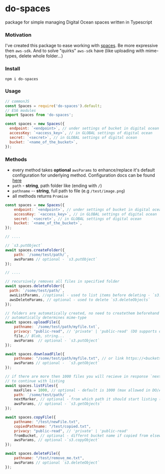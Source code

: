 # do-spaces

package for simple managing Digital Ocean spaces written in Typescript

### Motivation

I've created this package to ease working with [spaces](https://www.digitalocean.com/products/spaces/). Be more expressive then `aws-sdk`. And to solve "quirks" `aws-sdk` have (like uploading with mime-types, delete whole folder...)

### Install

```
npm i do-spaces
```

### Usage

```js
// commonJS
const Spaces = require('do-spaces').default;
// ES6 modules
import Spaces from 'do-spaces';

const spaces = new Spaces({
  endpoint: `<endpoint>`, // under settings of bucket in digital ocean
  accessKey: `<access_key>`, // in GLOBAL settings of digital ocean
  secret: `<secret>`, // in GLOBAL settings of digital ocean
  bucket: `<name_of_the_bucket>`,
});
```

### Methods

- every method takes **optional** `awsParams` to enhance/replace it's default configuration for underlying method. Configuration docs can be found [here](https://docs.aws.amazon.com/AWSJavaScriptSDK/latest/AWS/S3.html)
- `path` - **string**, path folder like (ending with `/`)
- `pathname` -- **string**, full path to file (e.g `/test/image.png`)
- all methods returns `Promise`

```js
const spaces = new Spaces({
    endpoint: `<endpoint>`, // under settings of bucket in digital ocean
    accessKey: `<access_key>`, // in GLOBAL settings of digital ocean
    secret: `<secret>`, // in GLOBAL settings of digital ocean
    bucket: `<name_of_the_bucket>`,
});

// ....

// `s3.putObject`
await spaces.createFolder({
    path: `/some/test/path/`,
    awsParams // optional - `s3.putObject`
});

// ....

// recursively removes all files in specified folder
await spaces.deleteFolder({
  path: `/some/test/path/`,
  awsListParams, //optional - used to list items before deleting - `s3.listObjects`
  awsDeleteParams, // optional - used to delete `s3.deleteObjects`
});

// folders are automatically created, no need to createthem beforehand
// automatically determines mime-type
await spaces.uploadFile({
    pathname: `/some/test/path/myfile.txt`,
    privacy: "public-read", // 'private' | 'public-read' (DO supports only those)
    file,// Blob, string...
    awsParams  // optional - `s3.putObject`
});

await spaces.downloadFile({
    pathname: "/some/test/path/myfile.txt", // or link https://<bucket>.<endpoint>/path/to/file
    awsParams // optional -  `s3.getObject`
});

// if there are more then 1000 files you will recieve in response `nextMarker`,
// to continue with listing
await spaces.listFiles({
    maxFiles = 1000, // optional - default is 1000 (max allowed in DO/AWS)
    path: `/some/test/path/` ,
    nextMarker, // optional - from which path it should start listing (supplied)
    awsParams, // optional - `s3.getObjects`
});

await spaces.copyFile({
    pathname: "/test/newFile.txt",
    copiedPathname: "/test/copied.txt",
    privacy: "public-read", // 'private' | 'public-read'
    fromBucket, // optional - differnt bucket name if copied from elsewhere
    awsParams, // optional -`s3.copyObject`
});

await spaces.deleteFile({
    pathname: "/test/remove_me.txt",
    awsParams // optional `s3.deleteObject`
});
```
